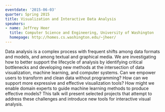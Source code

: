 ```yaml
---
eventdate: '2015-06-03'
quarter: Spring 2015
title: Visualization and Interactive Data Analysis
speakers:
- name: Jeffrey Heer
  title: Computer Science and Engineering, University of Washington
  homepage: http://homes.cs.washington.edu/~jheer/
---
```

Data analysis is a complex process with frequent shifts among data formats and models, and among textual and graphical media. We are investigating how to better support the lifecycle of analysis by identifying critical bottlenecks and developing new methods at the intersection of data visualization, machine learning, and computer systems. Can we empower users to transform and clean data without programming? How can we support more expressive and effective visualization tools? How might we enable domain experts to guide machine learning methods to produce effective models? This talk will present selected projects that attempt to address these challenges and introduce new tools for interactive visual analysis. 